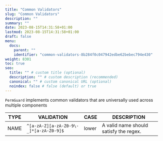 ```yaml
---
title: "Common Validators"
slug: "Common Validators"
description: ""
summary: ""
date: 2023-08-15T14:31:58+01:00
lastmod: 2023-08-15T14:31:58+01:00
draft: false
menu:
  docs:
    parent: ""
    identifier: "common-validators-8b284f0c047942edbe62bebec794e430"
weight: 8301
toc: true
seo:
  title: "" # custom title (optional)
  description: "" # custom description (recommended)
  canonical: "" # custom canonical URL (optional)
  noindex: false # false (default) or true
---
```


`PermGuard` implements common validators that are universally used across multiple components

| TYPE | VALIDATION                             | CASE   | DESCRIPTION                            |
|------|----------------------------------------|--------|----------------------------------------|
| NAME | `^[a-zA-Z][a-zA-Z0-9\-_]*[a-zA-Z0-9]$` | lower  | A valid name should satisfy the regex. |
